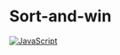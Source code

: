 # Sort-and-win
[![JavaScript](https://img.shields.io/badge/javascript-%23323330.svg?style=for-the-badge&logo=javascript&logoColor=%23F7DF1E)]()
